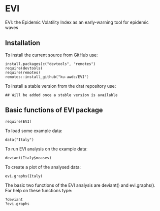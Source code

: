 # EVI
EVI: the Epidemic Volatility Index as an early-warning tool for epidemic waves

## Installation

To install the current source from GitHub use:

    install.packages(c("devtools", "remotes")
    require(devtools)
    require(remotes)
    remotes::install_github("ku-awdc/EVI")
    

To install a stable version from the drat repository use:

    ## Will be added once a stable version is available

## Basic functions of EVI package

    require(EVI)

To load some example data:

    data("Italy")
    
To run EVI analysis on the example data:

    deviant(Italy$ncases)

To create a plot of the analysed data: 

    evi.graphs(Italy)
    
The basic two functions of the EVI analysis are deviant() and evi.graphs(). For help on these functions type:  
    
    ?deviant
    ?evi.graphs

